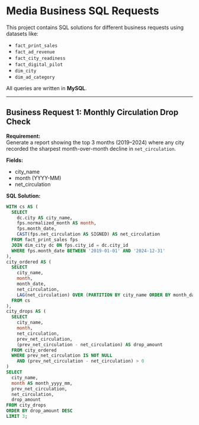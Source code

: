 # Media Business SQL Requests  

This project contains SQL solutions for different business requests using datasets like:  
- `fact_print_sales`  
- `fact_ad_revenue`  
- `fact_city_readiness`  
- `fact_digital_pilot`  
- `dim_city`  
- `dim_ad_category`  

All queries are written in **MySQL**.  

---

## Business Request 1: Monthly Circulation Drop Check  

**Requirement:**  
Generate a report showing the top 3 months (2019–2024) where any city recorded the sharpest month-over-month decline in `net_circulation`.  

**Fields:**  
- city_name  
- month (YYYY-MM)  
- net_circulation  

**SQL Solution:**  

```sql
WITH cs AS (
  SELECT
    dc.city AS city_name,
    fps.normalized_month AS month,
    fps.month_date,
    CAST(fps.net_circulation AS SIGNED) AS net_circulation
  FROM fact_print_sales fps
  JOIN dim_city dc ON fps.city_id = dc.city_id
  WHERE fps.month_date BETWEEN '2019-01-01' AND '2024-12-31'
),
city_ordered AS (
  SELECT
    city_name,
    month,
    month_date,
    net_circulation,
    LAG(net_circulation) OVER (PARTITION BY city_name ORDER BY month_date) AS prev_net_circulation
  FROM cs
),
city_drops AS (
  SELECT
    city_name,
    month,
    net_circulation,
    prev_net_circulation,
    (prev_net_circulation - net_circulation) AS drop_amount
  FROM city_ordered
  WHERE prev_net_circulation IS NOT NULL
    AND (prev_net_circulation - net_circulation) > 0
)
SELECT
  city_name,
  month AS month_yyyy_mm,
  prev_net_circulation,
  net_circulation,
  drop_amount
FROM city_drops
ORDER BY drop_amount DESC
LIMIT 3;
